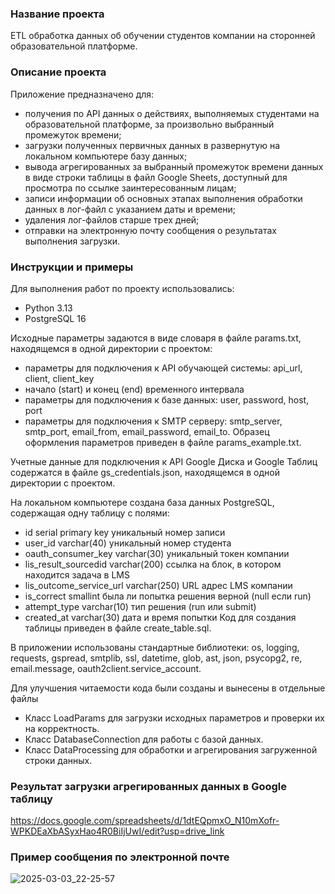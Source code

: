 ### Название проекта
ETL обработка данных об обучении студентов компании на сторонней образовательной платформе.

### Описание проекта
Приложение предназначено для:
- получения по API данных о действиях, выполняемых студентами на образовательной платформе, за произвольно выбранный промежуток времени;
- загрузки полученных первичных данных в развернутую на локальном компьютере базу данных;
- вывода агрегированных за выбранный промежуток времени данных в виде строки таблицы в файл Google Sheets, доступный для просмотра по ссылке заинтересованным лицам;
- записи информации об основных этапах выполнения обработки данных в лог-файл с указанием даты и времени;
- удаления лог-файлов старше трех дней;
- отправки на электронную почту сообщения о результатах выполнения загрузки.

### Инструкции и примеры
Для выполнения работ по проекту использовались:
- Python 3.13
- PostgreSQL 16

Исходные параметры задаются в виде словаря в файле params.txt, находящемся в одной директории с проектом:
- параметры для подключения к API обучающей системы: api_url, client, client_key
- начало (start) и конец (end) временного интервала
- параметры для подключения к базе данных: user, password, host, port
- параметры для подключения к SMTP серверу: smtp_server, smtp_port, email_from,
 email_password, email_to.
Образец оформления параметров приведен в файле  params_example.txt.

Учетные данные для подключения к API Google Диска и Google Таблиц содержатся в файле gs_credentials.json, находящемся в одной директории с проектом.

На локальном компьютере создана база данных PostgreSQL, содержащая одну таблицу  с полями:
- id serial 			primary key		уникальный номер записи
- user_id 			varchar(40)		уникальный номер студента
- oauth_consumer_key	 varchar(30) 		уникальный токен компании
- lis_result_sourcedid 	varchar(200)		ссылка на блок, в котором находится задача в LMS
- lis_outcome_service_url 	varchar(250)		URL адрес LMS компании
- is_correct 			smallint		была ли попытка решения верной (null если run)
- attempt_type		varchar(10)		тип решения (run или submit)
- created_at 			varchar(30)		дата и время попытки
Код для создания таблицы приведен в файле create_table.sql.

В приложении использованы стандартные библиотеки: os, logging, requests, gspread, smtplib, ssl, datetime, glob, ast, json, psycopg2, re, email.message, oauth2client.service_account.

Для улучшения читаемости кода были созданы и вынесены в отдельные файлы 
- Класс LoadParams для загрузки исходных параметров и проверки их на корректность.
- Класс DatabaseConnection для работы с базой данных.
- Класс DataProcessing для обработки и агрегирования загруженной строки данных.

### Результат загрузки агрегированных данных в Google таблицу
https://docs.google.com/spreadsheets/d/1dtEQpmxO_N10mXofr-WPKDEaXbASyxHao4R0BiIjUwI/edit?usp=drive_link

### Пример сообщения по электронной почте
![2025-03-03_22-25-57](https://github.com/user-attachments/assets/8357ceb6-0a10-4881-96a0-5b59fae01450)




